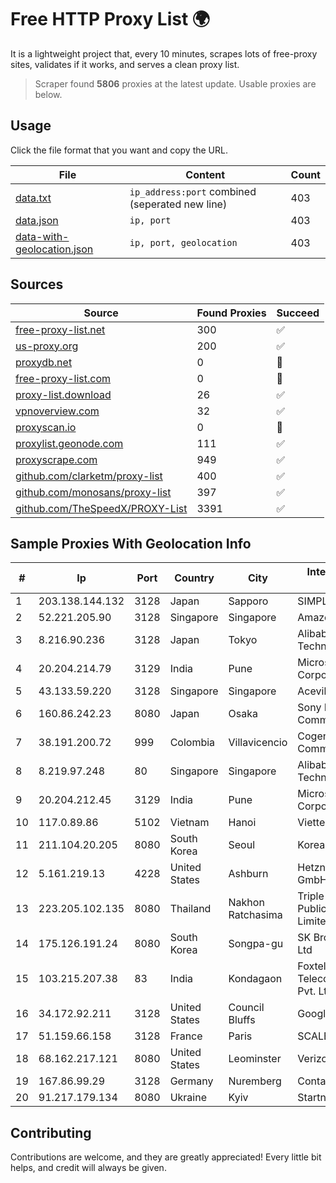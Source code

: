 
# Free HTTP Proxy List 🌍

It is a lightweight project that, every 10 minutes, scrapes lots of free-proxy sites, validates if it works, and serves a clean proxy list.


> Scraper found **5806** proxies at the latest update. Usable proxies are below.

## Usage

Click the file format that you want and copy the URL.


|File|Content|Count|
|----|-------|-----|
|[data.txt](https://raw.githubusercontent.com/themiralay/Proxy-List-World/master/data.txt)|`ip_address:port` combined (seperated new line)|403|
|[data.json](https://raw.githubusercontent.com/themiralay/Proxy-List-World/master/data.json)|`ip, port`|403|
|[data-with-geolocation.json](https://raw.githubusercontent.com/themiralay/Proxy-List-World/master/data-with-geolocation.json)|`ip, port, geolocation`|403|

## Sources

|Source|Found Proxies|Succeed|
|------|-------------|-------|
|[free-proxy-list.net](https://free-proxy-list.net)|300|✅|
|[us-proxy.org](https://www.us-proxy.org)|200|✅|
|[proxydb.net](http://proxydb.net)|0|🚫|
|[free-proxy-list.com](https://free-proxy-list.com/?page=&port=&type%5B%5D=http&type%5B%5D=https&up_time=0&search=Search)|0|🚫|
|[proxy-list.download](https://www.proxy-list.download/HTTP)|26|✅|
|[vpnoverview.com](https://vpnoverview.com/privacy/anonymous-browsing/free-proxy-servers)|32|✅|
|[proxyscan.io](https://www.proxyscan.io)|0|🚫|
|[proxylist.geonode.com](https://proxylist.geonode.com/api/proxy-list?limit=300&page=1&sort_by=lastChecked&sort_type=desc&protocols=http,https)|111|✅|
|[proxyscrape.com](https://api.proxyscrape.com/v2/?request=displayproxies&protocol=http&timeout=10000&country=all&ssl=all&anonymity=all)|949|✅|
|[github.com/clarketm/proxy-list](https://raw.githubusercontent.com/clarketm/proxy-list/master/proxy-list-raw.txt)|400|✅|
|[github.com/monosans/proxy-list](https://raw.githubusercontent.com/monosans/proxy-list/main/proxies/http.txt)|397|✅|
|[github.com/TheSpeedX/PROXY-List](https://raw.githubusercontent.com/TheSpeedX/PROXY-List/master/http.txt)|3391|✅|


## Sample Proxies With Geolocation Info

|#|Ip|Port|Country|City|Internet Service Provider|
|-|--|----|-------|----|-------------------------|
|1|203.138.144.132|3128|Japan|Sapporo|SIMPLEIA|
|2|52.221.205.90|3128|Singapore|Singapore|Amazon.com, Inc.|
|3|8.216.90.236|3128|Japan|Tokyo|Alibaba (US) Technology Co., Ltd.|
|4|20.204.214.79|3129|India|Pune|Microsoft Corporation|
|5|43.133.59.220|3128|Singapore|Singapore|Aceville Pte.ltd|
|6|160.86.242.23|8080|Japan|Osaka|Sony Network Communications Inc|
|7|38.191.200.72|999|Colombia|Villavicencio|Cogent Communications|
|8|8.219.97.248|80|Singapore|Singapore|Alibaba (US) Technology Co., Ltd.|
|9|20.204.212.45|3129|India|Pune|Microsoft Corporation|
|10|117.0.89.86|5102|Vietnam|Hanoi|Viettel Group|
|11|211.104.20.205|8080|South Korea|Seoul|Korea Telecom|
|12|5.161.219.13|4228|United States|Ashburn|Hetzner Online GmbH|
|13|223.205.102.135|8080|Thailand|Nakhon Ratchasima|Triple T Broadband Public Company Limited|
|14|175.126.191.24|8080|South Korea|Songpa-gu|SK Broadband Co Ltd|
|15|103.215.207.38|83|India|Kondagaon|Foxtel Telecommunications Pvt. Ltd.|
|16|34.172.92.211|3128|United States|Council Bluffs|Google LLC|
|17|51.159.66.158|3128|France|Paris|SCALEWAY|
|18|68.162.217.121|8080|United States|Leominster|Verizon Business|
|19|167.86.99.29|3128|Germany|Nuremberg|Contabo GmbH|
|20|91.217.179.134|8080|Ukraine|Kyiv|Startnet LTD|



## Contributing

Contributions are welcome, and they are greatly appreciated! Every
little bit helps, and credit will always be given.

